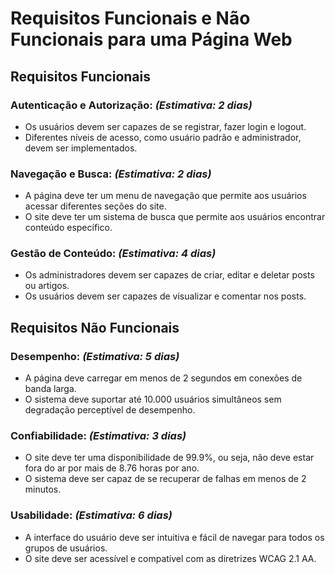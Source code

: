 # Requisitos Funcionais e Não Funcionais para uma Página Web

## Requisitos Funcionais

### Autenticação e Autorização: *(Estimativa: 2 dias)*

- Os usuários devem ser capazes de se registrar, fazer login e logout. 
- Diferentes níveis de acesso, como usuário padrão e administrador, devem ser implementados.

### Navegação e Busca: *(Estimativa: 2 dias)*

- A página deve ter um menu de navegação que permite aos usuários acessar diferentes seções do site.
- O site deve ter um sistema de busca que permite aos usuários encontrar conteúdo específico.

### Gestão de Conteúdo: *(Estimativa: 4 dias)*

- Os administradores devem ser capazes de criar, editar e deletar posts ou artigos. 
- Os usuários devem ser capazes de visualizar e comentar nos posts. 

## Requisitos Não Funcionais

### Desempenho: *(Estimativa: 5 dias)*

- A página deve carregar em menos de 2 segundos em conexões de banda larga. 
- O sistema deve suportar até 10.000 usuários simultâneos sem degradação perceptível de desempenho. 

### Confiabilidade: *(Estimativa: 3 dias)*

- O site deve ter uma disponibilidade de 99.9%, ou seja, não deve estar fora do ar por mais de 8.76 horas por ano. 
- O sistema deve ser capaz de se recuperar de falhas em menos de 2 minutos. 

### Usabilidade: *(Estimativa: 6 dias)*

- A interface do usuário deve ser intuitiva e fácil de navegar para todos os grupos de usuários. 
- O site deve ser acessível e compatível com as diretrizes WCAG 2.1 AA. 
